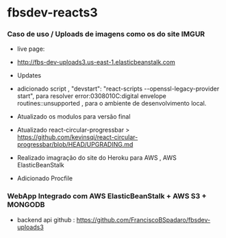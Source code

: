 # fbsdev-reacts3

### Caso de uso / Uploads de imagens como os do site IMGUR
- live page:
 - http://fbs-dev-uploads3.us-east-1.elasticbeanstalk.com
  
- Updates
 - adicionado script , "devstart": "react-scripts --openssl-legacy-provider start", para resolver error:0308010C:digital envelope routines::unsupported , para o ambiente de desenvolvimento local.
 - Atualizado os modulos para versão final
 - Atualizado react-circular-progressbar > https://github.com/kevinsqi/react-circular-progressbar/blob/HEAD/UPGRADING.md
 - Realizado imagração do site do Heroku para AWS , AWS ElasticBeanStalk
 - Adicionado Procfile
   
### WebApp Integrado com AWS ElasticBeanStalk + AWS S3 + MONGODB
- backend api github :
https://github.com/FranciscoBSpadaro/fbsdev-uploads3






